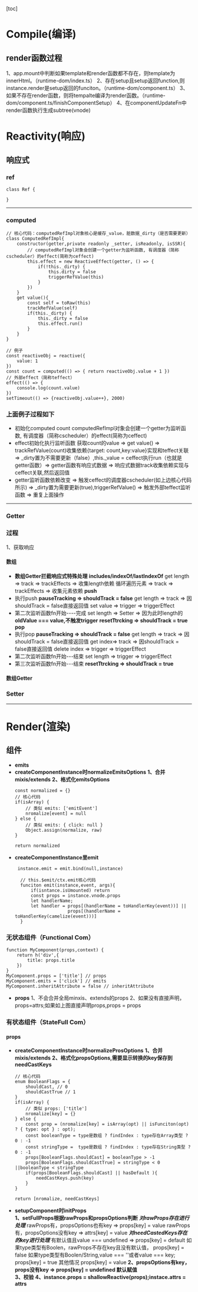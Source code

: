 [toc]
# Compile(编译)
## render函数过程
1、app.mount中判断如果template和render函数都不存在，则template为innerHtml。（runtime-dom/index.ts）
2、存在setup且setup返回function,则instance.render是setup返回的funciton。（runtime-dom/component.ts）
3、如果不存在render函数，则将tempalte编译为render函数。（runtime-dom/component.ts/finishComponentSetup）
4、在componentUpdateFn中render函数执行生成subtree(vnode)
# Reactivity(响应)
## 响应式

### ref
```
class Ref {
   
}
```
*** 
### computed
```
// 核心代码：computedRefImpl对象核心是缓存_value，脏数据_dirty（是否需要更新）
class ComputedRefImpl{
    constructor(getter,private readonly _setter, isReadonly, isSSR){
        // computedRefImpl对象会创建一个getter为监听函数, 有调度器（简称cscheduler）的effect(简称为ceffect)
        this.effect = new ReactiveEffect(getter, () => {
            if(!this._dirty) {
                this.dirty = false
                triggerRefValue(this)
            }
        })
    }
    get value(){
        const self = toRaw(this)
        trackRefValue(self)
        if(this._dirty) {
            this._dirty = false
            this.effect.run()
        }
    }
}
```
```
// 例子
const reactiveObj = reactive({
    value: 1
})
const count = computed(() => { return reactiveObj.value + 1 })
// 外部effect（简称teffect）
effect(() => {
    console.log(count.value)
})
setTimeout(() => {reactiveObj.value++}, 2000)
```
### 上面例子过程如下
- 初始化computed count
  computedRefImpl对象会创建一个getter为监听函数, 有调度器（简称cscheduler）的effect(简称为ceffect)
- effect初始化执行监听函数
  获取count的value => get value() => trackRefValue(count)收集依赖{target: count,key:value}实现和teffect关联 => _dirty置为不需要更新（false）,this._value = ceffect执行run（也就是getter函数）=> getter函数有响应式数据 => 响应式数据track收集依赖实现与ceffect关联,然后返回值
- getter监听函数依赖改变 => 触发ceffect的调度器cscheduler(如上边核心代码所示) => _dirty置为需要更新(true),triggerRefValue() => 触发外部teffect监听函数 => 重复上面操作
*** 
### Getter
### 过程
1、获取响应
#### 数组
- **数组Getter拦截响应式特殊处理**
**includes/indexOf/lastIndexOf**
get length => track => trackEffects => 收集length依赖
循环遍历元素 => track => trackEffects => 收集元素依赖
**push**
- 执行push
**pauseTracking => shouldTrack = false**
get length => track => 因shouldTrack = false直接返回值
set value => trigger => triggerEffect
- 第二次监听函数fn开始----完成
set length  => Setter => 因为此时length的**oldValue === value,不触发trigger**
**resetTtrcking => shouldTrack = true**
**pop**
- 执行pop
**pauseTracking => shouldTrack = false**
get length => track => 因shouldTrack = false直接返回值
get index=> track => 因shouldTrack = false直接返回值
delete index =>  trigger => triggerEffect
- 第二次监听函数fn开始---结束
set length  => trigger => triggerEffect
- 第三次监听函数fn开始---结束
**resetTtrcking => shouldTrack = true**
#### 数组Getter

### Setter
*** 



# Render(渲染)
## 组件

- **emits** 
- **createComponentInstance时normalizeEmitsOptions**
    **1、合并mixis/extends**
    **2、格式化emitsOptions**
    ```
    const normalized = {}
    // 核心代码
    if(isArray) {
        // 类似 emits: ['emitEvent']
        nromalize[event] = null
    } else {
        // 类似 emits: { click: null }
        Object.assign(normalize, raw)
    }
   
    return normalized
    ```
- **createComponentInstance里emit**
  ```
   instance.emit = emit.bind(null,instance)
  ```
  ```
    // this.$emit/ctx.emit核心代码
    funciton emit(instance,event, args){
        if(isntance.isUmounted) return 
        const props = instance.vnode.props
        let handlerName;
        let handler = props[(handlerName = toHandlerKey(event))] || 
                      props[(handlerName = toHandlerKey(camelize(event)))]  
    }
  ```     
### 无状态组件（Functional Com）
```
function MyComponent(props,context) {
    return h('div',{
        title: props.title
    })
}
MyComponent.props = ['title'] // props
MyComponent.emits = ['click'] // emits
MyComponent.inheritAttribute = false // inheritAttribute
```
- **props**
  1、不会合并全局minxis、extends的props
  2、如果没有直接声明，props=attrs;如果如上图直接声明props,props = props

### 有状态组件（StateFull Com）
#### props ####
 - **createComponentInstance时normalizeProsOptions**
    **1、合并mixis/extends**
    **2、格式化propsOptions,需要显示转换的key保存到needCastKeys**
    ```
    // 核心代码
    enum BooleanFlags = {
        shouldCast, // 0
        shouldCastTrue // 1
    }
    if(isArray) {
        // 类似 props: ['title']
        nromalize[key] = {}
    } else {
        const prop = (nromalize[key] = isArray(opt) || isFunciton(opt) ? { type: opt } : opt);
        const booleanType = type是数组 ? findIndex : type存在Array类型 ? 0 : -1
        const stringType =  type是数组 ? findIndex : type存在String类型 ? 0 : -1
        props[BooleanFlags.shouldCast] = booleanType > -1
        props[BooleanFlags.shouldCastTrue] = stringType < 0 ||booleanType < stringType
        if(props[BooleanFlags.shouldCast] || hasDefault ){
            needCastKeys.push(key)
        }
    }
   
    return [nromalize, needCastKeys]
    ```
- **setupComponent时initProps**  
    **1、setFullProps根据rawProps和propsOptions判断**
        ***对rawProps存在进行处理***
        rawProps有，propsOptions也有key => props[key] = value
        rawProps有，propsOptions没有key => attrs[key] = value
        ***对needCastedKeys存在的key进行处理***
        有默认值且value === undefined => props[key] = default
        如果type类型有Boolen，rawProps不存在key且没有默认值， props[key] = false
        如果type类型有Boolen/String,value === ''或者value === key; props[key] = true
        其他情况 props[key] = value
     **2、propsOptions有key，props没有key => props[key] = undefined 默认赋值**  
     **3、校验**
     **4、instance.props = shallowReactive(props);instace.attrs = attrs**    

   
    
      

	